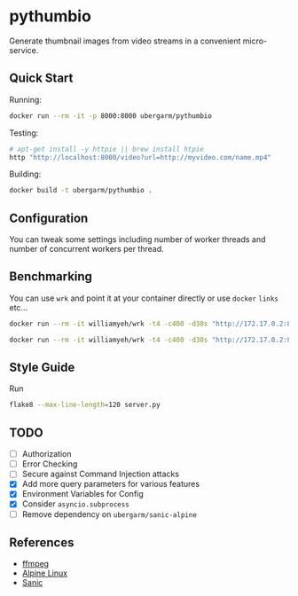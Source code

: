 pythumbio
===
Generate thumbnail images from video streams in a convenient micro-service.

## Quick Start
Running:
```bash
docker run --rm -it -p 8000:8000 ubergarm/pythumbio
```

Testing:
```bash
# apt-get install -y httpie || brew install htpie
http "http://localhost:8000/video?url=http://myvideo.com/name.mp4"
```

Building:
```bash
docker build -t ubergarm/pythumbio .
```

## Configuration
You can tweak some settings including number of worker threads and number of concurrent workers per thread.

## Benchmarking
You can use `wrk` and point it at your container directly or use `docker` `links` etc...
```bash
docker run --rm -it williamyeh/wrk -t4 -c400 -d30s "http://172.17.0.2:8000/version"
```
```bash
docker run --rm -it williamyeh/wrk -t4 -c400 -d30s "http://172.17.0.2:8000/video?url=http://myvideo.com/name.mp4"
```

## Style Guide
Run
```bash
flake8 --max-line-length=120 server.py
```

## TODO
- [ ] Authorization
- [ ] Error Checking
- [ ] Secure against Command Injection attacks
- [x] Add more query parameters for various features
- [x] Environment Variables for Config
- [x] Consider `asyncio.subprocess`
- [ ] Remove dependency on `ubergarm/sanic-alpine`

## References
* [ffmpeg](https://ffmpeg.org/)
* [Alpine Linux](https://alpinelinux.org/)
* [Sanic](https://github.com/channelcat/sanic)
